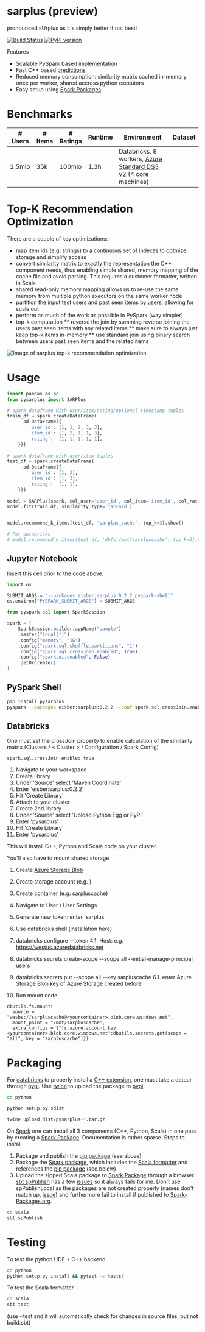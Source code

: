 # sarplus (preview)
pronounced sUrplus as it's simply better if not best!

[![Build Status](https://dev.azure.com/marcozo-sarplus/sarplus/_apis/build/status/eisber.sarplus)](https://dev.azure.com/marcozo-sarplus/sarplus/_build/latest?definitionId=1)
[![PyPI version](https://badge.fury.io/py/pysarplus.svg)](https://badge.fury.io/py/pysarplus)

Features
* Scalable PySpark based [implementation](python/pysarplus/SARPlus.py)
* Fast C++ based [predictions](python/src/pysarplus.cpp)
* Reduced memory consumption: similarity matrix cached in-memory once per worker, shared accross python executors 
* Easy setup using [Spark Packages](https://spark-packages.org/package/eisber/sarplus)

# Benchmarks

| # Users | # Items | # Ratings | Runtime | Environment | Dataset | 
|---------|---------|-----------|---------|-------------|---------|
| 2.5mio  | 35k     | 100mio    | 1.3h    | Databricks, 8 workers, [Azure Standard DS3 v2](https://azure.microsoft.com/en-us/pricing/details/virtual-machines/linux/) (4 core machines) | |

# Top-K Recommendation Optimization

There are a couple of key optimizations:

* map item ids (e.g. strings) to a continuous set of indexes to optmize storage and simplify access
* convert similarity matrix to exactly the representation the C++ component needs, thus enabling simple shared, memory mapping of the cache file and avoid parsing. This requires a customer formatter, written in Scala
* shared read-only memory mapping allows us to re-use the same memory from multiple python executors on the same worker node
* partition the input test users and past seen items by users, allowing for scale out
* perform as much of the work as possible in PySpark (way simpler)
* top-k computation
** reverse the join by summing reverse joining the users past seen items with any related items
** make sure to always just keep top-k items in-memory
** use standard join using binary search between users past seen items and the related items

![Image of sarplus top-k recommendation optimization](images/sarplus_udf.svg) 

# Usage

```python
import pandas as pd
from pysarplus import SARPlus

# spark dataframe with user/item/rating/optional timestamp tuples
train_df = spark.createDataFrame(
      pd.DataFrame({
        'user_id': [1, 1, 2, 3, 3],
        'item_id': [1, 2, 1, 1, 3],
        'rating':  [1, 1, 1, 1, 1],
    }))
   
# spark dataframe with user/item tuples
test_df = spark.createDataFrame(
      pd.DataFrame({
        'user_id': [1, 3],
        'item_id': [1, 3],
        'rating':  [1, 1],
    }))
    
model = SARPlus(spark, col_user='user_id', col_item='item_id', col_rating='rating', col_timestamp='timestamp')
model.fit(train_df, similarity_type='jaccard')


model.recommend_k_items(test_df, 'sarplus_cache', top_k=3).show()

# For databricks
# model.recommend_k_items(test_df, 'dbfs:/mnt/sarpluscache', top_k=3).show()
```

## Jupyter Notebook

Insert this cell prior to the code above.

```python
import os

SUBMIT_ARGS = "--packages eisber:sarplus:0.2.2 pyspark-shell"
os.environ["PYSPARK_SUBMIT_ARGS"] = SUBMIT_ARGS

from pyspark.sql import SparkSession

spark = (
    SparkSession.builder.appName("sample")
    .master("local[*]")
    .config("memory", "1G")
    .config("spark.sql.shuffle.partitions", "1")
    .config("spark.sql.crossJoin.enabled", True)
    .config("spark.ui.enabled", False)
    .getOrCreate()
)
```

## PySpark Shell

```bash
pip install pysarplus
pyspark --packages eisber:sarplus:0.2.2 --conf spark.sql.crossJoin.enabled=true
```

## Databricks

One must set the crossJoin property to enable calculation of the similarity matrix (Clusters / &lt; Cluster &gt; / Configuration / Spark Config)

```
spark.sql.crossJoin.enabled true
```

1. Navigate to your workspace 
2. Create library
3. Under 'Source' select 'Maven Coordinate'
4. Enter 'eisber:sarplus:0.2.2'
5. Hit 'Create Library'
6. Attach to your cluster
7. Create 2nd library
8. Under 'Source' select 'Upload Python Egg or PyPI'
9. Enter 'pysarplus'
10. Hit 'Create Library'
11. Enter 'pysarplus'

This will install C++, Python and Scala code on your cluster.

You'll also have to mount shared storage

1. Create [Azure Storage Blob](https://ms.portal.azure.com/#create/Microsoft.StorageAccount-ARM)
2. Create storage account (e.g. <yourcontainer>)
3. Create container (e.g. sarpluscache)

1. Navigate to User / User Settings
2. Generate new token: enter 'sarplus'
3. Use databricks shell (installation here)
4. databricks configure --token
4.1. Host: e.g. https://westus.azuredatabricks.net
5. databricks secrets create-scope --scope all --initial-manage-principal users
6. databricks secrets put --scope all --key sarpluscache
6.1. enter Azure Storage Blob key of Azure Storage created before
7. Run mount code


```pyspark
dbutils.fs.mount(
  source = "wasbs://sarpluscache@<yourcontainer>.blob.core.windows.net",
  mount_point = "/mnt/sarpluscache",
  extra_configs = {"fs.azure.account.key.<yourcontainer>.blob.core.windows.net":dbutils.secrets.get(scope = "all", key = "sarpluscache")})
```



# Packaging

For [databricks](https://databricks.com/) to properly install a [C++ extension](https://docs.python.org/3/extending/building.html), one must take a detour through [pypi](https://pypi.org/).
Use [twine](https://github.com/pypa/twine) to upload the package to [pypi](https://pypi.org/).

```bash
cd python

python setup.py sdist

twine upload dist/pysarplus-*.tar.gz
```

On [Spark](https://spark.apache.org/) one can install all 3 components (C++, Python, Scala) in one pass by creating a [Spark Package](https://spark-packages.org/). Documentation is rather sparse. Steps to install

1. Package and publish the [pip package](python/setup.py) (see above)
2. Package the [Spark package](scala/build.sbt), which includes the [Scala formatter](scala/src/main/scala/eisber/sarplus) and references the [pip package](scala/python/requirements.txt) (see below)
3. Upload the zipped Scala package to [Spark Package](https://spark-packages.org/) through a browser. [sbt spPublish](https://github.com/databricks/sbt-spark-package) has a few [issues](https://github.com/databricks/sbt-spark-package/issues/31) so it always fails for me. Don't use spPublishLocal as the packages are not created properly (names don't match up, [issue](https://github.com/databricks/sbt-spark-package/issues/17)) and furthermore fail to install if published to [Spark-Packages.org](https://spark-packages.org/).  

```bash
cd scala
sbt spPublish
```

# Testing

To test the python UDF + C++ backend

```bash
cd python 
python setup.py install && pytest -s tests/
```

To test the Scala formatter

```bash
cd scala
sbt test
```

(use ~test and it will automatically check for changes in source files, but not build.sbt)

